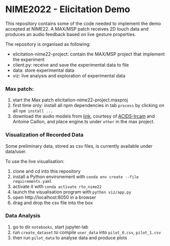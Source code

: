 # NIME2022 - Elicitation Demo

This repository contains some of the code needed to implement the demo accepted at NIME22.
A MAX/MSP patch receives 2D touch data and produces an audio feedback based on live gesture properties.

The repository is organised as following:

- elicitation-nime22-project: contain the MAX/MSP project that implement the experiment
- client.py: receive and save the experimental data to file
- data: store experimental data
- viz: live analysis and exploration of experimental data

### Max patch:

1. start the Max patch elicitation-nime22-project.maxproj
2. first time only: install all npm dependencies in tab `process` by clicking on all `npm install ...`
3. download the audio models from [link](https://nubo.ircam.fr/index.php/s/rC5rt5qG8GqswEb/download), courtesy of [ACIDS-Ircam](http://acids.ircam.fr) and Antoine Caillon, and place engine.ts under `other` in the max project.


### Visualization of Recorded Data

Some preliminary data, stored as csv files, is currently available under data/user.

To use the live visualisation:

1. clone and cd into this repository
2. install a Python environement with `conda env create --file requirements.yaml`
3. activate it with `conda activate rto_nime22`
4. launch the visualisation program with `python viz/app.py`
5. open http://localhost:8050 in a browser
6. drag and drop the csv file into the box

### Data Analysis

1. go to dir `notebooks`, start jupyter-lab
2. run `create_dataset` to compile `user_data` into `pilot_0.csv`, `pilot_1.csv`
2. then run `pilot_data` to analyse data and produce plots
